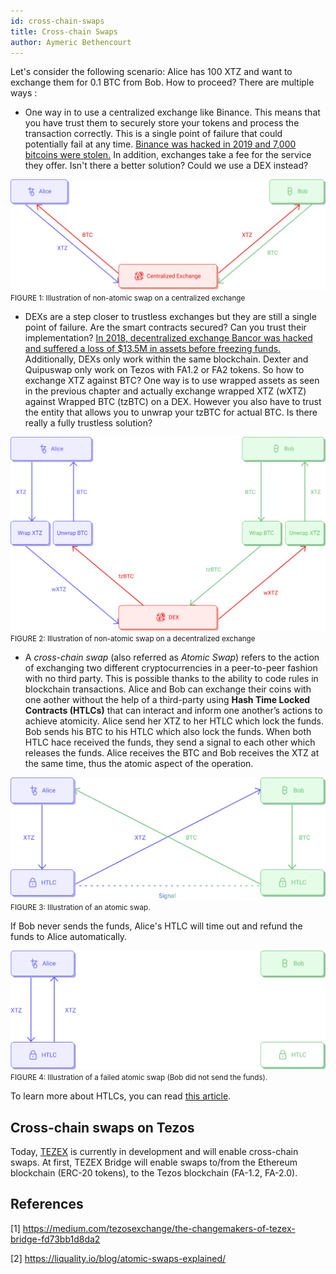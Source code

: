 ```yaml
---
id: cross-chain-swaps
title: Cross-chain Swaps
author: Aymeric Bethencourt
---
```


Let's consider the following scenario: Alice has 100 XTZ and want to exchange them for 0.1 BTC from Bob. How to proceed? There are multiple ways :

- One way in to use a centralized exchange like Binance. This means that you have trust them to securely store your tokens and process the transaction correctly. This is a single point of failure that could potentially fail at any time. [Binance was hacked in 2019 and 7,000 bitcoins were stolen.](https://www.binance.com/en/blog/336904059293999104/Security-Incident-Recap) In addition, exchanges take a fee for the service they offer. Isn't there a better solution? Could we use a DEX instead?

![](../../static/img/defi/swap-cex.svg)
<small className="figure">FIGURE 1: Illustration of non-atomic swap on a centralized exchange</small>

- DEXs are a step closer to trustless exchanges but they are still a single point of failure. Are the smart contracts secured? Can you trust their implementation? [In 2018, decentralized exchange Bancor was hacked and suffered a loss of $13.5M in assets before freezing funds.](https://www.zdnet.com/article/another-hack-rocks-cryptocurrency-trading-bancor-loses-23-5-million/) Additionally, DEXs only work within the same blockchain. Dexter and Quipuswap only work on Tezos with FA1.2 or FA2 tokens. So how to exchange XTZ against BTC? One way is to use wrapped assets as seen in the previous chapter and actually exchange wrapped XTZ (wXTZ) against Wrapped BTC (tzBTC) on a DEX. However you also have to trust the entity that allows you to unwrap your tzBTC for actual BTC. Is there really a fully trustless solution?

![](../../static/img/defi/swap-dex.svg)
<small className="figure">FIGURE 2: Illustration of non-atomic swap on a decentralized exchange</small>

- A _cross-chain swap_ (also referred as _Atomic Swap_) refers to the action of exchanging two different cryptocurrencies in a peer-to-peer fashion with no third party. This is possible thanks to the ability to code rules in blockchain transactions. Alice and Bob can exchange their coins with one aother without the help of a third-party using **Hash Time Locked Contracts (HTLCs)** that can interact and inform one another’s actions to achieve atomicity. Alice send her XTZ to her HTLC which lock the funds. Bob sends his BTC to his HTLC which also lock the funds. When both HTLC hace received the funds, they send a signal to each other which releases the funds. Alice receives the BTC and Bob receives the XTZ at the same time, thus the atomic aspect of the operation. 

![](../../static/img/defi/atomic-swap.svg)
<small className="figure">FIGURE 3: Illustration of an atomic swap.</small>

If Bob never sends the funds, Alice's HTLC will time out and refund the funds to Alice automatically. 

![](../../static/img/defi/atomic-swap-fail.svg)
<small className="figure">FIGURE 4: Illustration of a failed atomic swap (Bob did not send the funds).</small>

To learn more about HTLCs, you can read [this article](https://medium.com/blockchainio/what-are-atomic-swaps-bc1d034634c9).

## Cross-chain swaps on Tezos
Today, [TEZEX](https://tezex.io/) is currently in development and will enable cross-chain swaps. At first, TEZEX Bridge will enable swaps to/from the Ethereum blockchain (ERC-20 tokens), to the Tezos blockchain (FA-1.2, FA-2.0).

## References

[1] https://medium.com/tezosexchange/the-changemakers-of-tezex-bridge-fd73bb1d8da2

[2] https://liquality.io/blog/atomic-swaps-explained/